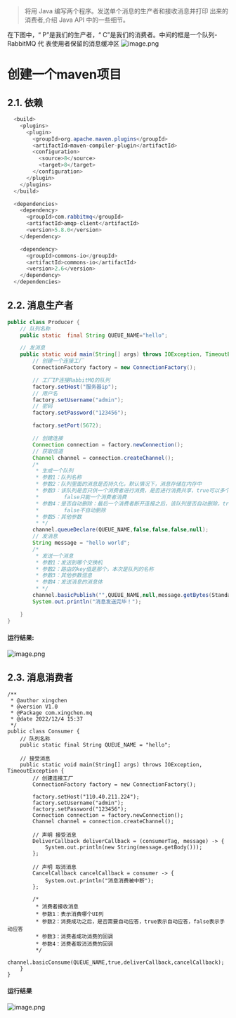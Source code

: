 > 将用 Java 编写两个程序。发送单个消息的生产者和接收消息并打印
> 出来的消费者,介绍 Java API 中的一些细节。

在下图中，“ P”是我们的生产者，“ C”是我们的消费者。中间的框是一个队列-RabbitMQ 代 表使用者保留的消息缓冲区
![image.png](https://cdn.nlark.com/yuque/0/2022/png/33764834/1670139854714-35fabd8b-7cca-498b-817b-7ecbaf433699.png#averageHue=%23e9e9e6&clientId=ud4cf5215-5f47-4&crop=0&crop=0&crop=1&crop=1&from=paste&height=84&id=u7d742d32&margin=%5Bobject%20Object%5D&name=image.png&originHeight=168&originWidth=1128&originalType=binary&ratio=1&rotation=0&showTitle=false&size=83205&status=done&style=none&taskId=uc0bf7693-f948-4d3a-990b-56d420d7997&title=&width=564)

# 创建一个maven项目

## **2.1. 依赖**

```java
  <build>
    <plugins>
      <plugin>
        <groupId>org.apache.maven.plugins</groupId>
        <artifactId>maven-compiler-plugin</artifactId>
        <configuration>
          <source>8</source>
          <target>8</target>
        </configuration>
      </plugin>
    </plugins>
  </build>

  <dependencies>
    <dependency>
      <groupId>com.rabbitmq</groupId>
      <artifactId>amqp-client</artifactId>
      <version>5.8.0</version>
    </dependency>

    <dependency>
      <groupId>commons-io</groupId>
      <artifactId>commons-io</artifactId>
      <version>2.6</version>
    </dependency>
  </dependencies>
```

## **2.2. 消息生产者**

```java
public class Producer {
    // 队列名称
    public static  final String QUEUE_NAME="hello";

    // 发消息
    public static void main(String[] args) throws IOException, TimeoutException {
        // 创建一个连接工厂
        ConnectionFactory factory = new ConnectionFactory();

        // 工厂IP连接RabbitMQ的队列
        factory.setHost("服务器ip");
        // 用户名
        factory.setUsername("admin");
        // 密码
        factory.setPassword("123456");

        factory.setPort(5672);

        // 创建连接
        Connection connection = factory.newConnection();
        // 获取信道
        Channel channel = connection.createChannel();
        /*
         * 生成一个队列
         * 参数1：队列名称
         * 参数2：队列里面的消息是否持久化，默认情况下，消息存储在内存中
         * 参数3：该队列是否只供一个消费者进行消费，是否进行消费共享，true可以多个消费者消费，
         *        false只能一个消费者消费
         * 参数4：是否自动删除：最后一个消费者断开连接之后，该队列是否自动删除，true则自动删除，
         *        false不自动删除
         * 参数5：其他参数
         * */
        channel.queueDeclare(QUEUE_NAME,false,false,false,null);
        // 发消息
        String message = "hello world";
        /*
         * 发送一个消息
         * 参数1：发送到哪个交换机
         * 参数2：路由的key值是那个，本次是队列的名称
         * 参数3：其他参数信息
         * 参数4：发送消息的消息体
         * */
        channel.basicPublish("",QUEUE_NAME,null,message.getBytes(StandardCharsets.UTF_8));
        System.out.println("消息发送完毕！");

    }
}


```

#### 运行结果:

![image.png](https://cdn.nlark.com/yuque/0/2022/png/33764834/1670140044698-c4b3a09e-d66b-4b2b-9503-ad448097c3e5.png#averageHue=%23324330&clientId=ud4cf5215-5f47-4&crop=0&crop=0&crop=1&crop=1&from=paste&height=142&id=u707bdce5&margin=%5Bobject%20Object%5D&name=image.png&originHeight=283&originWidth=1571&originalType=binary&ratio=1&rotation=0&showTitle=false&size=444535&status=done&style=none&taskId=u196003d8-33bf-4658-a562-b0f79191293&title=&width=785.5)

## **2.3. 消息消费者**

```
/**
 * @author xingchen
 * @version V1.0
 * @Package com.xingchen.mq
 * @date 2022/12/4 15:37
 */
public class Consumer {
    // 队列名称
    public static final String QUEUE_NAME = "hello";

    // 接受消息
    public static void main(String[] args) throws IOException, TimeoutException {
        // 创建连接工厂
        ConnectionFactory factory = new ConnectionFactory();

        factory.setHost("110.40.211.224");
        factory.setUsername("admin");
        factory.setPassword("123456");
        Connection connection = factory.newConnection();
        Channel channel = connection.createChannel();

        // 声明 接受消息
        DeliverCallback deliverCallback = (consumerTag, message) -> {
            System.out.println(new String(message.getBody()));
        };

        // 声明 取消消息
        CancelCallback cancelCallback = consumer -> {
            System.out.println("消息消费被中断");
        };

        /*
         * 消费者接收消息
         * 参数1：表示消费哪个UI列
         * 参数2：消费成功之后，是否需要自动应答，true表示自动应答，false表示手动应答
         * 参数3：消费者成功消费的回调
         * 参数4：消费者取消消费的回调
         */
        channel.basicConsume(QUEUE_NAME,true,deliverCallback,cancelCallback);
    }
}
```

#### 运行结果

![image.png](https://cdn.nlark.com/yuque/0/2022/png/33764834/1670140056029-726bb2ef-6b65-47ff-89c9-20c42dbc6ba2.png#averageHue=%23535d4e&clientId=ud4cf5215-5f47-4&crop=0&crop=0&crop=1&crop=1&from=paste&height=162&id=u0523da99&margin=%5Bobject%20Object%5D&name=image.png&originHeight=323&originWidth=1574&originalType=binary&ratio=1&rotation=0&showTitle=false&size=482762&status=done&style=none&taskId=u532e02d1-103a-4da1-9b87-b7c4ae135a4&title=&width=787)
